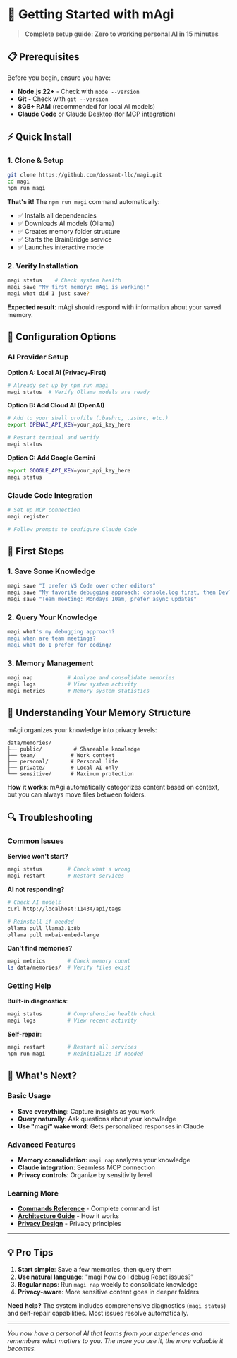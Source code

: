 # 🚀 Getting Started with mAgi

> **Complete setup guide: Zero to working personal AI in 15 minutes**

## 📋 Prerequisites

Before you begin, ensure you have:
- **Node.js 22+** - Check with `node --version`
- **Git** - Check with `git --version`
- **8GB+ RAM** (recommended for local AI models)
- **Claude Code** or Claude Desktop (for MCP integration)

## ⚡ Quick Install

### 1. Clone & Setup
```bash
git clone https://github.com/dossant-llc/magi.git
cd magi
npm run magi
```

**That's it!** The `npm run magi` command automatically:
- ✅ Installs all dependencies
- ✅ Downloads AI models (Ollama)
- ✅ Creates memory folder structure
- ✅ Starts the BrainBridge service
- ✅ Launches interactive mode

### 2. Verify Installation
```bash
magi status    # Check system health
magi save "My first memory: mAgi is working!"
magi what did I just save?
```

**Expected result**: mAgi should respond with information about your saved memory.

## 🔧 Configuration Options

### AI Provider Setup

**Option A: Local AI (Privacy-First)**
```bash
# Already set up by npm run magi
magi status  # Verify Ollama models are ready
```

**Option B: Add Cloud AI (OpenAI)**
```bash
# Add to your shell profile (.bashrc, .zshrc, etc.)
export OPENAI_API_KEY=your_api_key_here

# Restart terminal and verify
magi status
```

**Option C: Add Google Gemini**
```bash
export GOOGLE_API_KEY=your_api_key_here
magi status
```

### Claude Code Integration
```bash
# Set up MCP connection
magi register

# Follow prompts to configure Claude Code
```

## 🎯 First Steps

### 1. Save Some Knowledge
```bash
magi save "I prefer VS Code over other editors"
magi save "My favorite debugging approach: console.log first, then DevTools"
magi save "Team meeting: Mondays 10am, prefer async updates"
```

### 2. Query Your Knowledge
```bash
magi what's my debugging approach?
magi when are team meetings?
magi what do I prefer for coding?
```

### 3. Memory Management
```bash
magi nap           # Analyze and consolidate memories
magi logs          # View system activity
magi metrics       # Memory system statistics
```

## 📁 Understanding Your Memory Structure

mAgi organizes your knowledge into privacy levels:

```
data/memories/
├── public/          # Shareable knowledge
├── team/           # Work context
├── personal/       # Personal life
├── private/        # Local AI only
└── sensitive/      # Maximum protection
```

**How it works**: mAgi automatically categorizes content based on context, but you can always move files between folders.

## 🔍 Troubleshooting

### Common Issues

**Service won't start?**
```bash
magi status        # Check what's wrong
magi restart       # Restart services
```

**AI not responding?**
```bash
# Check AI models
curl http://localhost:11434/api/tags

# Reinstall if needed
ollama pull llama3.1:8b
ollama pull mxbai-embed-large
```

**Can't find memories?**
```bash
magi metrics       # Check memory count
ls data/memories/  # Verify files exist
```

### Getting Help

**Built-in diagnostics**:
```bash
magi status        # Comprehensive health check
magi logs          # View recent activity
```

**Self-repair**:
```bash
magi restart       # Restart all services
npm run magi       # Reinitialize if needed
```

## 🚀 What's Next?

### Basic Usage
- **Save everything**: Capture insights as you work
- **Query naturally**: Ask questions about your knowledge
- **Use "magi" wake word**: Gets personalized responses in Claude

### Advanced Features
- **Memory consolidation**: `magi nap` analyzes your knowledge
- **Claude integration**: Seamless MCP connection
- **Privacy controls**: Organize by sensitivity level

### Learning More
- **[Commands Reference](user-guides/COMMANDS.md)** - Complete command list
- **[Architecture Guide](architecture/ARCHITECTURE_SUMMARY.md)** - How it works
- **[Privacy Design](architecture/PRIVACY_DESIGN.md)** - Privacy principles

---

## 💡 Pro Tips

1. **Start simple**: Save a few memories, then query them
2. **Use natural language**: "magi how do I debug React issues?"
3. **Regular naps**: Run `magi nap` weekly to consolidate knowledge
4. **Privacy-aware**: More sensitive content goes in deeper folders

**Need help?** The system includes comprehensive diagnostics (`magi status`) and self-repair capabilities. Most issues resolve automatically.

---

*You now have a personal AI that learns from your experiences and remembers what matters to you. The more you use it, the more valuable it becomes.*